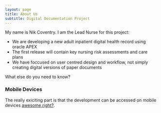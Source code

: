 ```yaml
---
layout: page
title: About Us
subtitle: Digital Documentation Project
---
```


My name is Nik Coventry. I am the Lead Nurse for this project:

- We are developing a new adult inpatient digital health record using oracle APEX
- The first release will contain key nursing risk assessments and care plans
- We have foccused on user centred design and workflow, not simply creating digital versions of paper documents

What else do you need to know?

### Mobile Devices

The really exiciting part is that the development can be accessed on mobile devices   [awesome,right?](https://tenor.com/view/excited-awesome-wow-amazed-amazing-gif-16342272).
